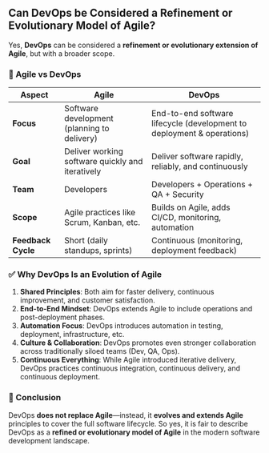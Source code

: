 ## Can DevOps be Considered a Refinement or Evolutionary Model of Agile?

Yes, **DevOps** can be considered a **refinement or evolutionary extension of Agile**, but with a broader scope.

### 🔄 Agile vs DevOps

| Aspect             | Agile                            | DevOps                                  |
|--------------------|----------------------------------|------------------------------------------|
| **Focus**          | Software development (planning to delivery) | End-to-end software lifecycle (development to deployment & operations) |
| **Goal**           | Deliver working software quickly and iteratively | Deliver software rapidly, reliably, and continuously |
| **Team**           | Developers                       | Developers + Operations + QA + Security |
| **Scope**          | Agile practices like Scrum, Kanban, etc. | Builds on Agile, adds CI/CD, monitoring, automation |
| **Feedback Cycle** | Short (daily standups, sprints)  | Continuous (monitoring, deployment feedback) |

### ✅ Why DevOps Is an Evolution of Agile

1. **Shared Principles**: Both aim for faster delivery, continuous improvement, and customer satisfaction.
2. **End-to-End Mindset**: DevOps extends Agile to include operations and post-deployment phases.
3. **Automation Focus**: DevOps introduces automation in testing, deployment, infrastructure, etc.
4. **Culture & Collaboration**: DevOps promotes even stronger collaboration across traditionally siloed teams (Dev, QA, Ops).
5. **Continuous Everything**: While Agile introduced iterative delivery, DevOps practices continuous integration, continuous delivery, and continuous deployment.

### 🧠 Conclusion

DevOps **does not replace Agile**—instead, it **evolves and extends Agile** principles to cover the full software lifecycle. So yes, it is fair to describe DevOps as a **refined or evolutionary model of Agile** in the modern software development landscape.
